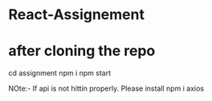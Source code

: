 # React-Assignement


  # after cloning the repo

  cd assignment
  npm i
  npm start

  NOte:- If api is not hittin properly. Please install npm i axios
